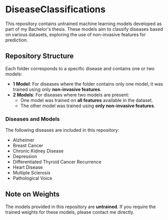 # DiseaseClassifications

This repository contains untrained machine learning models developed as part of my Bachelor's thesis. These models aim to classify diseases based on various datasets, exploring the use of non-invasive features for prediction.

## Repository Structure

Each folder corresponds to a specific disease and contains one or two models:

- **1 Model**: For diseases where the folder contains only one model, it was trained using only **non-invasive features**.
- **2 Models**: For diseases where two models are present:
  - One model was trained on **all features** available in the dataset.
  - The other model was trained using **only non-invasive features**.

### Diseases and Models

The following diseases are included in this repository:

- Alzheimer
- Breast Cancer
- Chronic Kidney Disease
- Depression
- Differentiated Thyroid Cancer Recurrence
- Heart Disease
- Multiple Sclerosis
- Pathological Voice

## Note on Weights

The models provided in this repository are **untrained**. If you require the trained weights for these models, please contact me directly.
